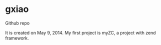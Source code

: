 gxiao
=====

Github repo

It is created on May 9, 2014. My first project is myZC, a project with zend framework. 
